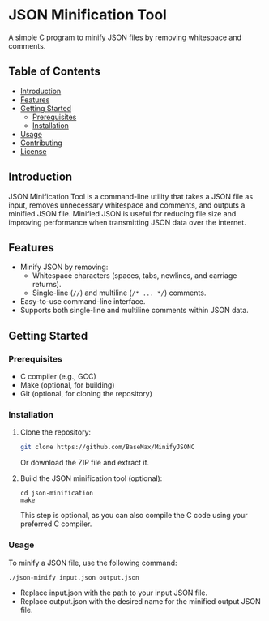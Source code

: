 # JSON Minification Tool

A simple C program to minify JSON files by removing whitespace and comments.

## Table of Contents

- [Introduction](#introduction)
- [Features](#features)
- [Getting Started](#getting-started)
  - [Prerequisites](#prerequisites)
  - [Installation](#installation)
- [Usage](#usage)
- [Contributing](#contributing)
- [License](#license)

## Introduction

JSON Minification Tool is a command-line utility that takes a JSON file as input, removes unnecessary whitespace and comments, and outputs a minified JSON file. Minified JSON is useful for reducing file size and improving performance when transmitting JSON data over the internet.

## Features

- Minify JSON by removing:
  - Whitespace characters (spaces, tabs, newlines, and carriage returns).
  - Single-line (`//`) and multiline (`/* ... */`) comments.
- Easy-to-use command-line interface.
- Supports both single-line and multiline comments within JSON data.

## Getting Started

### Prerequisites

- C compiler (e.g., GCC)
- Make (optional, for building)
- Git (optional, for cloning the repository)

### Installation

1. Clone the repository:

   ```bash
   git clone https://github.com/BaseMax/MinifyJSONC
   ```

    Or download the ZIP file and extract it.

2. Build the JSON minification tool (optional):
   ```console
   cd json-minification
   make
   ```

   This step is optional, as you can also compile the C code using your preferred C compiler.

  ### Usage

  To minify a JSON file, use the following command:
  ```console
  ./json-minify input.json output.json
  ```

  - Replace input.json with the path to your input JSON file.
  - Replace output.json with the desired name for the minified output JSON file.
